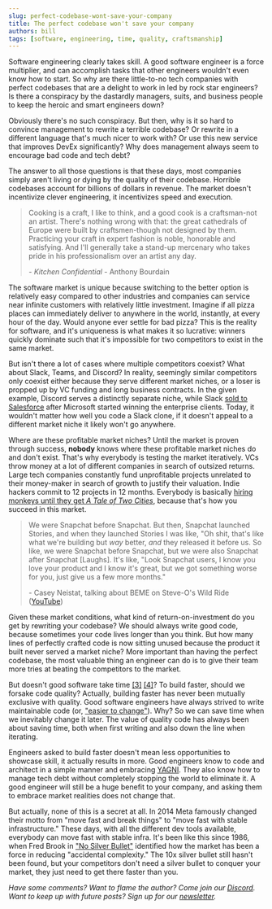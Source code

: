 ```yaml
---
slug: perfect-codebase-wont-save-your-company
title: The perfect codebase won't save your company
authors: bill
tags: [software, engineering, time, quality, craftsmanship]
---
```


Software engineering clearly takes skill. A good software engineer is a force multiplier, and can accomplish tasks that other engineers wouldn't even know how to start. So why are there little-to-no tech companies with perfect codebases that are a delight to work in led by rock star engineers? Is there a conspiracy by the dastardly managers, suits, and business people to keep the heroic and smart engineers down?

<!--truncate-->

Obviously there's no such conspiracy. But then, why is it so hard to convince management to rewrite a terrible codebase? Or rewrite in a different language that's much nicer to work with? Or use this new service that improves DevEx significantly? Why does management always seem to encourage bad code and tech debt?

The answer to all those questions is that these days, most companies simply aren't living or dying by the quality of their codebase. Horrible codebases account for billions of dollars in revenue. The market doesn't incentivize clever engineering, it incentivizes speed and execution.

> Cooking is a craft, I like to think, and a good cook is a craftsman-not an artist. There's nothing wrong with that: the great cathedrals of Europe were built by craftsmen-though not designed by them. Practicing your craft in expert fashion is noble, honorable and satisfying. And I'll generally take a stand-up mercenary who takes pride in his professionalism over an artist any day.
> 
> \- *Kitchen Confidential* - Anthony Bourdain

The software market is unique because switching to the better option is relatively easy compared to other industries and companies can service near infinite customers with relatively little investment. Imagine if all pizza places can immediately deliver to anywhere in the world, instantly, at every hour of the day. Would anyone ever settle for bad pizza? This is the reality for software, and it's uniqueness is what makes it so lucrative: winners quickly dominate such that it's impossible for two competitors to exist in the same market.

But isn't there a lot of cases where multiple competitors coexist? What about Slack, Teams, and Discord? In reality, seemingly similar competitors only coexist either because they serve different market niches, or a loser is propped up by VC funding and long business contracts. In the given example, Discord serves a distinctly separate niche, while Slack [sold to Salesforce](https://www.theverge.com/22150313/how-microsoft-crushed-slack-salesforce-acquisition) after Microsoft started winning the enterprise clients. Today, it wouldn't matter how well you code a Slack clone, if it doesn't appeal to a different market niche it likely won't go anywhere.

Where are these profitable market niches? Until the market is proven through success, **nobody** knows where these profitable market niches do and don't exist. That's why everybody is testing the market iteratively. VCs throw money at a lot of different companies in search of outsized returns. Large tech companies constantly fund unprofitable projects unrelated to their money-maker in search of growth to justify their valuation. Indie hackers commit to 12 projects in 12 months. Everybody is basically [hiring monkeys until they get _A Tale of Two Cities_](https://en.wikipedia.org/wiki/Infinite_monkey_theorem_in_popular_culture), because that's how you succeed in this market.

> We were Snapchat before Snapchat. But then, Snapchat launched Stories, and when they launched Stories I was like, "Oh shit, that's like what we're building but *way* better, *and* they released it before us. So like, we were Snapchat before Snapchat, but we were also Snapchat after Snapchat \[Laughs\]. It's like, "Look Snapchat users, I know you love your product and I know it's great, but we got something worse for you, just give us a few more months."
> 
> \- Casey Neistat, talking about BEME on Steve-O's Wild Ride ([YouTube](https://www.youtube.com/watch?v=SU5PRsSvo2E))

Given these market conditions, what kind of return-on-investment do you get by rewriting your codebase? We should always write good code, because sometimes your code lives longer than you think. But how many lines of perfectly crafted code is now sitting unused because the product it built never served a market niche? More important than having the perfect codebase, the most valuable thing an engineer can do is to give their team more tries at beating the competitors to the market.

But doesn't good software take time [\[3\]][3] [\[4\]][4]? To build faster, should we forsake code quality? Actually, building faster has never been mutually exclusive with quality. Good software engineers have always strived to write maintainable code (or, ["easier to change"](https://pragprog.com/titles/tpp20/the-pragmatic-programmer-20th-anniversary-edition/)). Why? So we can save time when we inevitably change it later. The value of quality code has always been about saving time, both when first writing and also down the line when iterating.

[3]: https://www.joelonsoftware.com/2001/07/21/good-software-takes-ten-years-get-used-to-it/
[4]: https://www.reddit.com/r/programming/comments/uu5a5k/why_building_software_takes_time/

Engineers asked to build faster doesn't mean less opportunities to showcase skill, it actually results in more. Good engineers know to code and architect in a simple manner and embracing [YAGNI](https://en.wikipedia.org/wiki/You_aren%27t_gonna_need_it). They also know how to manage tech debt without completely stopping the world to eliminate it. A good engineer will still be a huge benefit to your company, and asking them to embrace market realities does not change that.

But actually, none of this is a secret at all. In 2014 Meta famously changed their motto from "move fast and break things" to "move fast with stable infrastructure." These days, with all the different dev tools available, everybody can move fast with stable infra. It's been like this since 1986, when Fred Brook in ["No Silver Bullet"](https://en.wikipedia.org/wiki/No_Silver_Bullet) identified how the market has been a force in reducing "accidental complexity." The 10x silver bullet still hasn't been found, but your competitors don't need a silver bullet to conquer your market, they just need to get there faster than you.

_Have some comments? Want to flame the author? Come join our [Discord](https://discord.gg/YQZy4SXzmX). Want to keep up with future posts? Sign up for our [newsletter](https://cdn.forms-content.sg-form.com/b8ee284e-7912-11ee-be05-767cd0f2f8cc)._